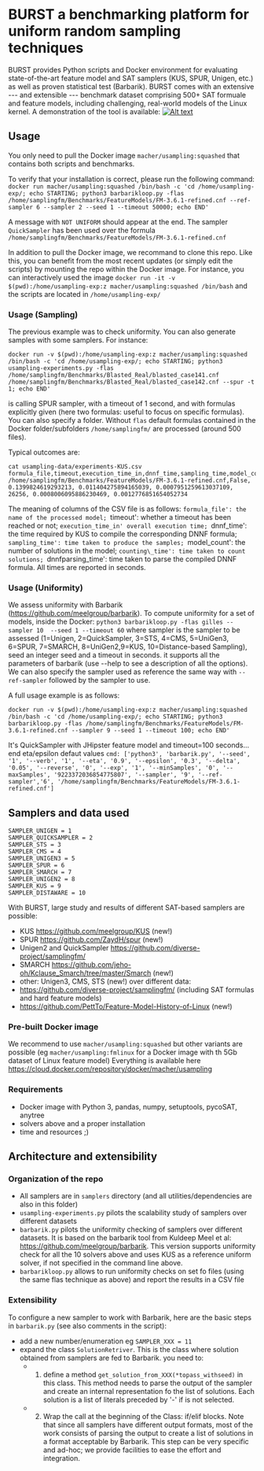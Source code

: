# BURST a benchmarking platform for uniform random sampling techniques

BURST provides Python scripts and Docker environment for evaluating state-of-the-art feature model and SAT samplers (KUS, SPUR, Unigen, etc.) as well as proven statistical test (Barbarik). 
BURST comes with an extensive --- and extensible --- benchmark dataset comprising 500+ SAT formuale and feature models, including challenging, real-world models of the Linux kernel. A demonstration of the tool is available: 
[![Alt
text](https://img.youtube.com/vi/sSKosyrfitA/1.jpg)](https://www.youtube.com/watch?v=sSKosyrfitA)

## Usage 

You only need to pull the Docker image `macher/usampling:squashed` that contains both scripts and benchmarks. 

To verify that your installation is correct, please run the following command: 
`docker run macher/usampling:squashed /bin/bash -c 'cd /home/usampling-exp/; echo STARTING; python3 barbarikloop.py -flas /home/samplingfm/Benchmarks/FeatureModels/FM-3.6.1-refined.cnf --ref-sampler 6 --sampler 2 --seed 1 --timeout 50000; echo END'` 

A message with `NOT UNIFORM` should appear at the end. 
The sampler `QuickSampler` has been used over the formula `/home/samplingfm/Benchmarks/FeatureModels/FM-3.6.1-refined.cnf` 

In addition to pull the Docker image, we recommand to clone this repo. Like this, you can benefit from the most recent updates (or simply edit the scripts) by mounting the repo within the Docker image.
For instance, you can interactively used the image `docker run -it -v $(pwd):/home/usampling-exp:z macher/usampling:squashed /bin/bash` 
and the scripts are located in `/home/usampling-exp/` 


### Usage (Sampling)

The previous example was to check uniformity. 
You can also generate samples with some samplers.
For instance:

`docker run -v $(pwd):/home/usampling-exp:z macher/usampling:squashed /bin/bash -c 'cd /home/usampling-exp/; echo STARTING; python3 usampling-experiments.py -flas /home/samplingfm/Benchmarks/Blasted_Real/blasted_case141.cnf /home/samplingfm/Benchmarks/Blasted_Real/blasted_case142.cnf --spur -t 1; echo END'`

is calling SPUR sampler, with a timeout of 1 second, and with formulas explicitly given (here two formulas: useful to focus on specific formulas). 
You can also specify a folder.
Without `flas` default formulas contained in the Docker folder/subfolders `/home/samplingfm/` are processed (around 500 files).

Typical outcomes are:

```
cat usampling-data/experiments-KUS.csv
formula_file,timeout,execution_time_in,dnnf_time,sampling_time,model_count,counting_time,dnnfparsing_time
/home/samplingfm/Benchmarks/FeatureModels/FM-3.6.1-refined.cnf,False, 0.1399824619293213, 0.011404275894165039, 0.0007951259613037109, 26256, 0.0008006095886230469, 0.0012776851654052734
```

The meaning of columns of the CSV file is as follows: `formula_file': the name of the processed model; `timeout': whether a timeout has been reached or not; `execution_time_in' overall execution time; `dnnf_time': the time required by KUS to compile the corresponding DNNF formula; `sampling_time': time taken to produce the samples; `model_count': the number of solutions in the model; `counting\_time': time taken to count solutions; `dnnfparsing_time': time taken to parse the compiled DNNF formula. All times are reported in seconds.

### Usage (Uniformity)

We assess uniformity with Barbarik (https://github.com/meelgroup/barbarik).  To compute uniformity for a set of models, inside the Docker: `python3 barbarikloop.py -flas gilles --sampler 10  --seed 1 --timeout 60` where sampler is the sampler to be assessed (1=Unigen, 2=QuickSampler, 3=STS, 4=CMS, 5=UniGen3, 6=SPUR, 7=SMARCH, 8=UniGen2,9=KUS, 10=Distance-based Sampling), seed an integer seed and a timeout in seconds. it supports all the parameters of barbarik (use --help to see a description of all the options). We can also specify the sampler used as reference the same way with `--ref-sampler` followed by the sampler to use.

A full usage example is as follows: 

`docker run -v $(pwd):/home/usampling-exp:z macher/usampling:squashed /bin/bash -c 'cd /home/usampling-exp/; echo STARTING; python3 barbarikloop.py -flas /home/samplingfm/Benchmarks/FeatureModels/FM-3.6.1-refined.cnf --sampler 9 --seed 1 --timeout 100; echo END'` 

It's QuickSampler with JHipster feature model and timeout=100 seconds... end eta/epsilon defaut values `cmd: ['python3', 'barbarik.py', '--seed', '1', '--verb', '1', '--eta', '0.9', '--epsilon', '0.3', '--delta', '0.05', '--reverse', '0', '--exp', '1', '--minSamples', '0', '--maxSamples', '9223372036854775807', '--sampler', '9', '--ref-sampler','6', '/home/samplingfm/Benchmarks/FeatureModels/FM-3.6.1-refined.cnf']` 

## Samplers and data used 

```
SAMPLER_UNIGEN = 1
SAMPLER_QUICKSAMPLER = 2
SAMPLER_STS = 3
SAMPLER_CMS = 4
SAMPLER_UNIGEN3 = 5
SAMPLER_SPUR = 6
SAMPLER_SMARCH = 7
SAMPLER_UNIGEN2 = 8
SAMPLER_KUS = 9
SAMPLER_DISTAWARE = 10
```

With BURST, large study and results of different SAT-based samplers are possible:
 * KUS https://github.com/meelgroup/KUS (new!)
 * SPUR https://github.com/ZaydH/spur (new!) 
 * Unigen2 and QuickSampler https://github.com/diverse-project/samplingfm/
 * SMARCH https://github.com/jeho-oh/Kclause_Smarch/tree/master/Smarch (new!)
 * other: Unigen3, CMS, STS (new!)
over different data:
 * https://github.com/diverse-project/samplingfm/ (including SAT formulas and hard feature models)
 * https://github.com/PettTo/Feature-Model-History-of-Linux (new!)

### Pre-built Docker image 

We recommend to use `macher/usampling:squashed` but other variants are possible (eg `macher/usampling:fmlinux` for a Docker image with th 5Gb dataset of Linux feature model)
Everything is available here https://cloud.docker.com/repository/docker/macher/usampling

### Requirements

  * Docker image with Python 3, pandas, numpy, setuptools, pycoSAT, anytree 
  * solvers above and a proper installation 
  * time and resources ;) 



## Architecture and extensibility 

### Organization of the repo 

 * All samplers are in `samplers` directory (and all utilities/dependencies are also in this folder)
 * `usampling-experiments.py` pilots the scalability study of samplers over different datasets 
 * `barbarik.py` pilots the uniformity checking of samplers over different datasets. It is based on the barbarik tool from Kuldeep Meel et al: https://github.com/meelgroup/barbarik. This version supports uniformity check for all the 10 solvers above and uses KUS as a reference uniform solver, if not specified in the command line above.
 * `barbarikloop.py` allows to run uniformity checks on set fo files (using the same flas technique as above) and report the results in a CSV file

### Extensibility 

To configure a new sampler to work with Barbarik, here are the basic steps in `barbarik.py` (see also comments in the script): 

 * add a new number/enumeration eg `SAMPLER_XXX = 11`
 * expand the class `SolutionRetriver`. This is the class where solution obtained from samplers are fed to Barbarik. you need to: 
    * 1. define a method `get_solution_from_XXX(*topass_withseed)` in this class. This method needs to parse the output of the sampler and create an internal representation fo the list of solutions. Each solution is a list of literals preceded by '-' if is not selected.
    * 2. Wrap the call at the beginning of the Class: if/elif blocks.
Note that since all samplers have different output formats, most of the work consists of parsing the output to create a list of solutions in a format acceptable by Barbarik. This step can be very specific and ad-hoc; we provide facilities to ease the effort and integration.   
   
